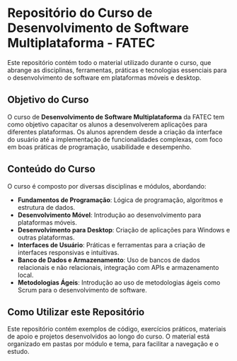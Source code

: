 # Repositório do Curso de Desenvolvimento de Software Multiplataforma - FATEC

Este repositório contém todo o material utilizado durante o curso, que abrange as disciplinas, ferramentas, práticas e tecnologias essenciais para o desenvolvimento de software em plataformas móveis e desktop.

## Objetivo do Curso

O curso de **Desenvolvimento de Software Multiplataforma** da FATEC tem como objetivo capacitar os alunos a desenvolverem aplicações para diferentes plataformas. Os alunos aprendem desde a criação da interface do usuário até a implementação de funcionalidades complexas, com foco em boas práticas de programação, usabilidade e desempenho.

## Conteúdo do Curso

O curso é composto por diversas disciplinas e módulos, abordando:

- **Fundamentos de Programação**: Lógica de programação, algoritmos e estrutura de dados.
- **Desenvolvimento Móvel**: Introdução ao desenvolvimento para plataformas móveis.
- **Desenvolvimento para Desktop**: Criação de aplicações para Windows e outras plataformas.
- **Interfaces de Usuário**: Práticas e ferramentas para a criação de interfaces responsivas e intuitivas.
- **Banco de Dados e Armazenamento**: Uso de bancos de dados relacionais e não relacionais, integração com APIs e armazenamento local.
- **Metodologias Ágeis**: Introdução ao uso de metodologias ágeis como Scrum para o desenvolvimento de software.

## Como Utilizar este Repositório

Este repositório contém exemplos de código, exercícios práticos, materiais de apoio e projetos desenvolvidos ao longo do curso. O material está organizado em pastas por módulo e tema, para facilitar a navegação e o estudo.
